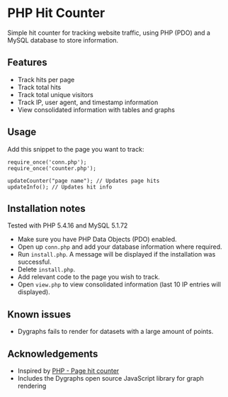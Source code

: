 # PHP Hit Counter

Simple hit counter for tracking website traffic, using PHP (PDO) and a MySQL database to store information.

## Features

- Track hits per page
- Track total hits
- Track total unique visitors
- Track IP, user agent, and timestamp information
- View consolidated information with tables and graphs

## Usage

Add this snippet to the page you want to track:

    require_once('conn.php');
    require_once('counter.php');
	
    updateCounter("page name"); // Updates page hits
    updateInfo(); // Updates hit info

## Installation notes

Tested with PHP 5.4.16 and MySQL 5.1.72

- Make sure you have PHP Data Objects (PDO) enabled.
- Open up `conn.php` and add your database information where required.
- Run `install.php`. A message will be displayed if the installation was successful.
- Delete `install.php`.
- Add relevant code to the page you wish to track.
- Open `view.php` to view consolidated information (last 10 IP entries will displayed).

## Known issues

- Dygraphs fails to render for datasets with a large amount of points. 

## Acknowledgements

- Inspired by [PHP - Page hit counter](http://codebase.eu/source/code-php/ip-counter/)
- Includes the Dygraphs open source JavaScript library for graph rendering